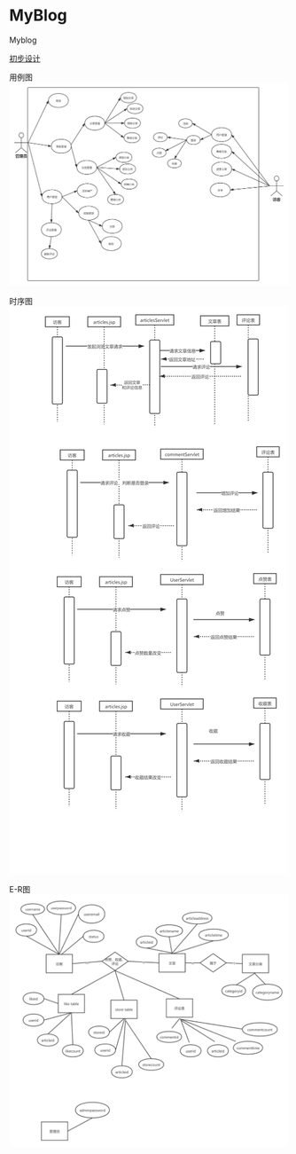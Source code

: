 # MyBlog
Myblog

[初步设计](/初步设计.md)

用例图![用例图](/mdImage/MyBlogUCD.png)

时序图![时序图](/mdImage/MyBlogtime.png)

E-R图![E-R图](/mdImage/MyBlogE-R.png)

